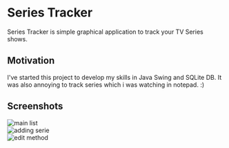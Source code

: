 # Series Tracker

Series Tracker is simple graphical application to track your TV Series shows.

## Motivation
I've started this project to develop my skills in Java Swing and SQLite DB. It was also annoying to track series which i was watching in notepad. :)

## Screenshots
![main list](https://i.imgur.com/b7D83HA.png) </br>
![adding serie](https://i.imgur.com/WxToqpO.png) </br>
![edit method](https://i.imgur.com/RvGHT40.png)